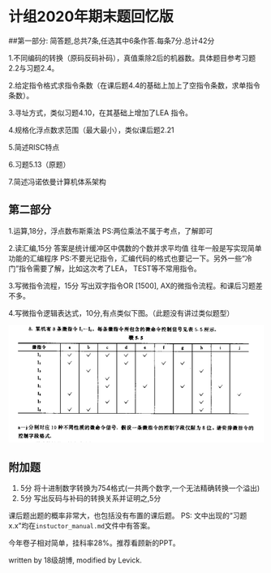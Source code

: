 # 计组2020年期末题回忆版

##第一部分: 
简答题,总共7条,任选其中6条作答.每条7分.总计42分

1.不同编码的转换（原码反码补码），真值乘除2后的机器数。具体题目参考习题2.2与习题2.4。

2.给定指令格式求指令条数（在课后题4.4的基础上加上了空指令条数，求单指令条数）。

3.寻址方式，类似习题4.10，在其基础上增加了LEA 指令。

4.规格化浮点数求范围（最大最小），类似课后题2.21

5.简述RISC特点

6.习题5.13（原题）

7.简述冯诺依曼计算机体系架构



## 第二部分

1.运算,18分，浮点数布斯乘法
PS:两位乘法不属于考点，了解即可

2.读汇编,15分
答案是统计缓冲区中偶数的个数并求平均值
往年一般是写实现简单功能的汇编程序
PS:不要光记指令，汇编代码的格式也要记一下。另外一些“冷门”指令需要了解，比如这次考了LEA， TEST等不常用指令。

3.写微指令流程，15分
写出双字指令OR [1500], AX的微指令流程。和课后习题差不多。

4.写微指令逻辑表达式，10分,有点类似下图。（此题没有讲过类似题型）

![image-20200922165908040](./img/image-20200922165908040.png)

## 附加题

1. 5分
   将十进制数字转换为754格式(一共两个数字,一个无法精确转换一个溢出)
2.  5分
   写出反码与补码的转换关系并证明之,5分

课后题出题的概率非常大，也包括没有布置的课后题。
PS: 文中出现的“习题x.x”均在`instuctor_manual.md`文件中有答案。

今年卷子相对简单，挂科率28%。推荐看顾新的PPT。

written by 18级胡博,  modified by Levick.
